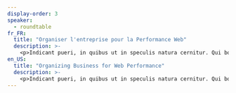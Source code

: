```yaml
---
display-order: 3
speaker:
  - roundtable
fr_FR:
  title: "Organiser l'entreprise pour la Performance Web"
  description: >-
    <p>Indicant pueri, in quibus ut in speculis natura cernitur. Qui bonum omne in virtute ponit, is potest dicere perfici beatam vitam perfectione virtutis; Quorum altera prosunt, nocent altera. Scientiam pollicentur, quam non erat mirum sapientiae cupido patria esse cariorem. Quae quidem sapientes sequuntur duce natura tamquam videntes; Moriatur, inquit. Nec tamen ullo modo summum pecudis bonum et hominis idem mihi videri potest. Maximus dolor, inquit, brevis est.</p>
en_US:
  title: "Organizing Business for Web Performance"
  description: >-
    <p>Indicant pueri, in quibus ut in speculis natura cernitur. Qui bonum omne in virtute ponit, is potest dicere perfici beatam vitam perfectione virtutis; Quorum altera prosunt, nocent altera. Scientiam pollicentur, quam non erat mirum sapientiae cupido patria esse cariorem. Quae quidem sapientes sequuntur duce natura tamquam videntes; Moriatur, inquit. Nec tamen ullo modo summum pecudis bonum et hominis idem mihi videri potest. Maximus dolor, inquit, brevis est.</p>
---
```

